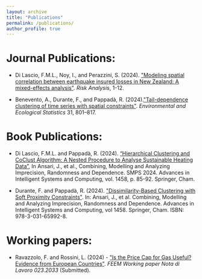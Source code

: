 ```yaml
---
layout: archive
title: "Publications"
permalink: /publications/
author_profile: true
---
```


Journal Publications:
======
* Di Lascio, F.M.L., Noy, I., and Perazzini, S. (2024). ["Modeling spatial correlation between earthquake insured losses in New Zealand: A mixed-effects analysis"](https://onlinelibrary.wiley.com/doi/10.1111/risa.16638?af=R). _Risk Analysis_, 1-12.

* Benevento, A., Durante, F., and Pappadà, R. (2024).["Tail-dependence clustering of time series with spatial constraints"](https://link.springer.com/article/10.1007/s10651-024-00626-6). _Environmental and Ecological Statistics_ 31, 801–817.

Book Publications:
======
* Di Lascio, F.M.L. and Pappadà, R. (2024). [“Hierarchical Clustering and CoClust Algorithm: A Nested Procedure to Analyse Sustainable Heating Data”](https://link.springer.com/chapter/10.1007/978-3-031-65993-5_10=), In Ansari, J., et al., Combining, Modelling and Analyzing Imprecision, Randomness and Dependence. SMPS 2024. Advances in Intelligent Systems and Computing, vol. 1458, p. 85-92. Springer, Cham.

* Durante, F. and Pappadà, R. (2024). ["Dissimilarity-Based Clustering with Soft Proximity Constraints"](https://link.springer.com/chapter/10.1007/978-3-031-65993-5_14). In: Ansari, J., et al. Combining, Modelling and Analyzing Imprecision, Randomness and Dependence. Advances in Intelligent Systems and Computing, vol 1458. Springer, Cham. ISBN: 978-3-031-65992-8.

Working papers:
======

* Ravazzolo, F. and Rossini, L. (2024) - ["Is the Price Cap for Gas Useful? Evidence from European Countries"](https://www.feem.it/publications/is-the-price-cap-for-gas-useful-evidence-from-european-countries/). _FEEM Working paper Nota di Lavoro 023.2033_ (Submitted).

